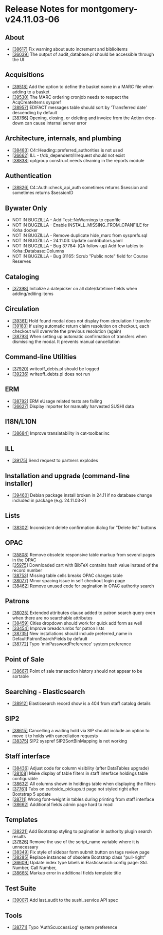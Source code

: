 
# Release Notes for montgomery-v24.11.03-06

## About

- [[38617]](http://bugs.koha-community.org/bugzilla3/show_bug.cgi?id=38617) Fix warning about auto increment and biblioitems
- [[36039]](http://bugs.koha-community.org/bugzilla3/show_bug.cgi?id=36039) The output of audit_database.pl should be accessible through the UI

## Acquisitions

- [[39518]](http://bugs.koha-community.org/bugzilla3/show_bug.cgi?id=39518) Add the option to define the basket name in a MARC file when adding to a basket
- [[39530]](http://bugs.koha-community.org/bugzilla3/show_bug.cgi?id=39530) The MARC ordering cronjob needs to respect the AcqCreateItems syspref
- [[38957]](http://bugs.koha-community.org/bugzilla3/show_bug.cgi?id=38957) EDIFACT messages table should sort by 'Transferred date' descending by default
- [[38766]](http://bugs.koha-community.org/bugzilla3/show_bug.cgi?id=38766) Opening, closing, or deleting and invoice from the Action drop-down can cause internal server error

## Architecture, internals, and plumbing

- [[38483]](http://bugs.koha-community.org/bugzilla3/show_bug.cgi?id=38483) C4::Heading::preferred_authorities is not used
- [[36662]](http://bugs.koha-community.org/bugzilla3/show_bug.cgi?id=36662) ILL - t/db_dependent/Illrequest should not exist
- [[38838]](http://bugs.koha-community.org/bugzilla3/show_bug.cgi?id=38838) optgroup construct needs cleaning in the reports module

## Authentication

- [[38826]](http://bugs.koha-community.org/bugzilla3/show_bug.cgi?id=38826) C4::Auth::check_api_auth sometimes returns $session and sometimes returns $sessionID

## Bywater Only

- NOT IN BUGZILLA - Add Test::NoWarnings to cpanfile
- NOT IN BUGZILLA - Enable INSTALL_MISSING_FROM_CPANFILE for Koha docker
- NOT IN BUGZILLA - Remove duplicate hide_marc from sysprefs.sql
- NOT IN BUGZILLA - 24.11.03: Update contributors.yaml
- NOT IN BUGZILLA - Bug 37784: (QA follow-up) Add few tables to Koha::Database::Columns
- NOT IN BUGZILLA - Bug 31165: Scrub "Public note" field for Course Reserves

## Cataloging

- [[37398]](http://bugs.koha-community.org/bugzilla3/show_bug.cgi?id=37398) Initialize a datepicker on all date/datetime fields when adding/editing items

## Circulation

- [[39361]](http://bugs.koha-community.org/bugzilla3/show_bug.cgi?id=39361) Hold found modal does not display from circulation / transfer
- [[39183]](http://bugs.koha-community.org/bugzilla3/show_bug.cgi?id=39183) If using automatic return claim resolution on checkout, each checkout will overwrite the previous resolution (again)
- [[38793]](http://bugs.koha-community.org/bugzilla3/show_bug.cgi?id=38793) When setting up automatic confirmation of transfers when dismissing the modal. It prevents manual cancellation

## Command-line Utilities

- [[37920]](http://bugs.koha-community.org/bugzilla3/show_bug.cgi?id=37920) writeoff_debts.pl should be logged
- [[39236]](http://bugs.koha-community.org/bugzilla3/show_bug.cgi?id=39236) writeoff_debts.pl does not run

## ERM

- [[38782]](http://bugs.koha-community.org/bugzilla3/show_bug.cgi?id=38782) ERM eUsage related tests are failing
- [[36627]](http://bugs.koha-community.org/bugzilla3/show_bug.cgi?id=36627) Display importer for manually harvested SUSHI data

## I18N/L10N

- [[38684]](http://bugs.koha-community.org/bugzilla3/show_bug.cgi?id=38684) Improve translatability in cat-toolbar.inc

## ILL

- [[39175]](http://bugs.koha-community.org/bugzilla3/show_bug.cgi?id=39175) Send request to partners explodes

## Installation and upgrade (command-line installer)

- [[39460]](http://bugs.koha-community.org/bugzilla3/show_bug.cgi?id=39460) Debian package install broken in 24.11 if no database change included in package (e.g. 24.11.03-2)

## Lists

- [[38302]](http://bugs.koha-community.org/bugzilla3/show_bug.cgi?id=38302) Inconsistent delete confirmation dialog for "Delete list" buttons

## OPAC

- [[35808]](http://bugs.koha-community.org/bugzilla3/show_bug.cgi?id=35808) Remove obsolete responsive table markup from several pages in the OPAC
- [[35975]](http://bugs.koha-community.org/bugzilla3/show_bug.cgi?id=35975) Downloaded cart with BibTeX contains hash value instead of the record number
- [[38753]](http://bugs.koha-community.org/bugzilla3/show_bug.cgi?id=38753) Missing table cells breaks OPAC charges table
- [[38077]](http://bugs.koha-community.org/bugzilla3/show_bug.cgi?id=38077) Minor spacing issue in self checkout login page
- [[38462]](http://bugs.koha-community.org/bugzilla3/show_bug.cgi?id=38462) Remove unused code for pagination in OPAC authority search

## Patrons

- [[36025]](http://bugs.koha-community.org/bugzilla3/show_bug.cgi?id=36025) Extended attributes clause added to patron search query even when there are no searchable attributes
- [[38459]](http://bugs.koha-community.org/bugzilla3/show_bug.cgi?id=38459) Cities dropdown should work for quick add form as well
- [[33454]](http://bugs.koha-community.org/bugzilla3/show_bug.cgi?id=33454) Improve breadcrumbs for patron lists
- [[38735]](http://bugs.koha-community.org/bugzilla3/show_bug.cgi?id=38735) New installations should include preferred_name in DefaultPatronSearchFields by default
- [[38772]](http://bugs.koha-community.org/bugzilla3/show_bug.cgi?id=38772) Typo 'minPasswordPreference' system preference

## Point of Sale

- [[38667]](http://bugs.koha-community.org/bugzilla3/show_bug.cgi?id=38667) Point of sale transaction history should not appear to be sortable

## Searching - Elasticsearch

- [[38912]](http://bugs.koha-community.org/bugzilla3/show_bug.cgi?id=38912) Elasticsearch record show is a 404 from staff catalog details

## SIP2

- [[38615]](http://bugs.koha-community.org/bugzilla3/show_bug.cgi?id=38615) Cancelling a waiting hold via SIP should include an option to move it to holds with cancellation requests
- [[38375]](http://bugs.koha-community.org/bugzilla3/show_bug.cgi?id=38375) SIP2 syspref SIP2SortBinMapping is not working

## Staff interface

- [[38436]](http://bugs.koha-community.org/bugzilla3/show_bug.cgi?id=38436) Adjust code for column visibility (after DataTables upgrade)
- [[38108]](http://bugs.koha-community.org/bugzilla3/show_bug.cgi?id=38108) Make display of table filters in staff interface holdings table configurable
- [[38632]](http://bugs.koha-community.org/bugzilla3/show_bug.cgi?id=38632) All columns shown in holdings table when displaying the filters
- [[37761]](http://bugs.koha-community.org/bugzilla3/show_bug.cgi?id=37761) Tabs on curbside_pickups.tt page not styled right after Bootstrap 5 update
- [[38711]](http://bugs.koha-community.org/bugzilla3/show_bug.cgi?id=38711) Wrong font-weight in tables during printing from staff interface
- [[38662]](http://bugs.koha-community.org/bugzilla3/show_bug.cgi?id=38662) Additional fields admin page hard to read

## Templates

- [[38221]](http://bugs.koha-community.org/bugzilla3/show_bug.cgi?id=38221) Add Bootstrap styling to pagination in authority plugin search results
- [[37826]](http://bugs.koha-community.org/bugzilla3/show_bug.cgi?id=37826) Remove the use of the script_name variable where it is unnecessary
- [[38349]](http://bugs.koha-community.org/bugzilla3/show_bug.cgi?id=38349) Fix style of sidebar form submit button on tags review page
- [[38285]](http://bugs.koha-community.org/bugzilla3/show_bug.cgi?id=38285) Replace instances of obsolete Bootstrap class "pull-right"
- [[36609]](http://bugs.koha-community.org/bugzilla3/show_bug.cgi?id=36609) Update index type labels in Elasticsearch config page: Std. Number, Call Number, <empty>
- [[38665]](http://bugs.koha-community.org/bugzilla3/show_bug.cgi?id=38665) Markup error in additional fields template title

## Test Suite

- [[39007]](http://bugs.koha-community.org/bugzilla3/show_bug.cgi?id=39007) Add last_audit to the sushi_service API spec

## Tools

- [[38771]](http://bugs.koha-community.org/bugzilla3/show_bug.cgi?id=38771) Typo 'AuthScuccessLog' system preference



